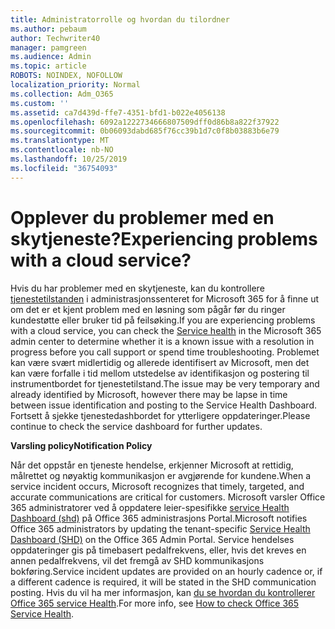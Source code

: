 ```yaml
---
title: Administratorrolle og hvordan du tilordner
ms.author: pebaum
author: Techwriter40
manager: pamgreen
ms.audience: Admin
ms.topic: article
ROBOTS: NOINDEX, NOFOLLOW
localization_priority: Normal
ms.collection: Adm_O365
ms.custom: ''
ms.assetid: ca7d439d-ffe7-4351-bfd1-b022e4056138
ms.openlocfilehash: 6092a1222734666807509dff0d86b8a822f37922
ms.sourcegitcommit: 0b06093dabd685f76cc39b1d7c0f8b03883b6e79
ms.translationtype: MT
ms.contentlocale: nb-NO
ms.lasthandoff: 10/25/2019
ms.locfileid: "36754093"
---
```

# <a name="experiencing-problems-with-a-cloud-service"></a><span data-ttu-id="5eed7-102">Opplever du problemer med en skytjeneste?</span><span class="sxs-lookup"><span data-stu-id="5eed7-102">Experiencing problems with a cloud service?</span></span>

<span data-ttu-id="5eed7-103">Hvis du har problemer med en skytjeneste, kan du kontrollere [tjenestetilstanden](https://admin.microsoft.com/AdminPortal/Home#/servicehealth) i administrasjonssenteret for Microsoft 365 for å finne ut om det er et kjent problem med en løsning som pågår før du ringer kundestøtte eller bruker tid på feilsøking.</span><span class="sxs-lookup"><span data-stu-id="5eed7-103">If you are experiencing problems with a cloud service, you can check the [Service health](https://admin.microsoft.com/AdminPortal/Home#/servicehealth) in the Microsoft 365 admin center to determine whether it is a known issue with a resolution in progress before you call support or spend time troubleshooting.</span></span> <span data-ttu-id="5eed7-104">Problemet kan være svært midlertidig og allerede identifisert av Microsoft, men det kan være forfalle i tid mellom utstedelse av identifikasjon og postering til instrumentbordet for tjenestetilstand.</span><span class="sxs-lookup"><span data-stu-id="5eed7-104">The issue may be very temporary and already identified by Microsoft, however there may be lapse in time between issue identification and posting to the Service Health Dashboard.</span></span> <span data-ttu-id="5eed7-105">Fortsett å sjekke tjenestedashbordet for ytterligere oppdateringer.</span><span class="sxs-lookup"><span data-stu-id="5eed7-105">Please continue to check the service dashboard for further updates.</span></span>

<span data-ttu-id="5eed7-106">**Varsling policy**</span><span class="sxs-lookup"><span data-stu-id="5eed7-106">**Notification Policy**</span></span>

<span data-ttu-id="5eed7-107">Når det oppstår en tjeneste hendelse, erkjenner Microsoft at rettidig, målrettet og nøyaktig kommunikasjon er avgjørende for kundene.</span><span class="sxs-lookup"><span data-stu-id="5eed7-107">When a service incident occurs, Microsoft recognizes that timely, targeted, and accurate communications are critical for customers.</span></span> <span data-ttu-id="5eed7-108">Microsoft varsler Office 365 administratorer ved å oppdatere leier-spesifikke [service Health Dashboard (shd)](https://admin.microsoft.com/AdminPortal/Home#/servicehealth) på Office 365 administrasjons Portal.</span><span class="sxs-lookup"><span data-stu-id="5eed7-108">Microsoft notifies Office 365 administrators by updating the tenant-specific [Service Health Dashboard (SHD)](https://admin.microsoft.com/AdminPortal/Home#/servicehealth) on the Office 365 Admin Portal.</span></span> <span data-ttu-id="5eed7-109">Service hendelses oppdateringer gis på timebasert pedalfrekvens, eller, hvis det kreves en annen pedalfrekvens, vil det fremgå av SHD kommunikasjons bokføring.</span><span class="sxs-lookup"><span data-stu-id="5eed7-109">Service incident updates are provided on an hourly cadence or, if a different cadence is required, it will be stated in the SHD communication posting.</span></span> <span data-ttu-id="5eed7-110">Hvis du vil ha mer informasjon, kan [du se hvordan du kontrollerer Office 365 service Health](https://docs.microsoft.com/office365/enterprise/view-service-health).</span><span class="sxs-lookup"><span data-stu-id="5eed7-110">For more info, see [How to check Office 365 Service Health](https://docs.microsoft.com/office365/enterprise/view-service-health).</span></span>

